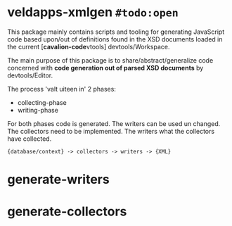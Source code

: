 # veldapps-xmlgen `#todo:open`

This package mainly contains scripts and tooling for generating JavaScript code based upon/out of definitions found in the XSD documents loaded in the current  [**cavalion-code**vtools] devtools/Workspace.


The main purpose of this package is to share/abstract/generalize code concerned with **code generation out of parsed XSD documents** by devtools/Editor<xsd>.

The process 'valt uiteen in' 2 phases:

* collecting-phase
* writing-phase

For both phases code is generated. The writers can be used un changed. The collectors need to be implemented. The writers what the collectors have collected.

	{database/context} -> collectors -> writers -> {XML}

# generate-writers


# generate-collectors
